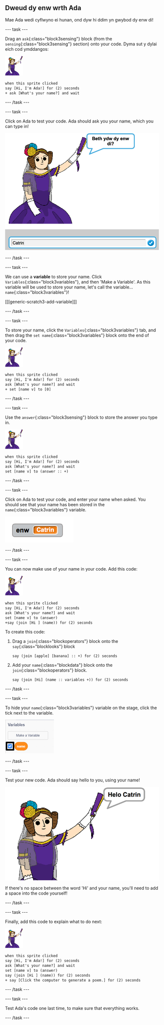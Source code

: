 ## Dweud dy enw wrth Ada

Mae Ada wedi cyflwyno ei hunan, ond dyw hi ddim yn gwybod dy enw di!

\--- task \---

Drag an `ask`{:class="block3sensing"} block (from the `sensing`{:class="block3sensing"} section) onto your code. Dyma sut y dylai eich cod ymddangos:

![ada sprite](images/ada-sprite.png)

```blocks3
when this sprite clicked
say [Hi, I'm Ada!] for (2) seconds
+ ask [What's your name?] and wait
```

\--- /task \---

\--- task \---

Click on Ada to test your code. Ada should ask you your name, which you can type in!

![ada sprite asking whats your name](images/poetry-input.png)

\--- /task \---

\--- task \---

We can use a **variable** to store your name. Click `Variables`{:class="block3variables"}, and then 'Make a Variable'. As this variable will be used to store your name, let's call the variable... `name`{:class="block3variables"}!

[[[generic-scratch3-add-variable]]]

\--- /task \---

\--- task \---

To store your name, click the `Variables`{:class="block3variables"} tab, and then drag the `set name`{:class="block3variables"} block onto the end of your code.

![ada sprite](images/ada-sprite.png)

```blocks3
when this sprite clicked
say [Hi, I'm Ada!] for (2) seconds
ask [What's your name?] and wait
+ set [name v] to [0]
```

\--- /task \---

\--- task \---

Use the `answer`{:class="block3sensing"} block to store the answer you type in.

![ada sprite](images/ada-sprite.png)

```blocks3
when this sprite clicked
say [Hi, I'm Ada!] for (2) seconds
ask [What's your name?] and wait
set [name v] to (answer :: +)
```

\--- /task \---

\--- task \---

Click on Ada to test your code, and enter your name when asked. You should see that your name has been stored in the `name`{:class="block3variables"} variable.

![sgrinlun](images/poetry-name-test.png)

\--- /task \---

\--- task \---

You can now make use of your name in your code. Add this code:

![ada sprite](images/ada-sprite.png)

```blocks3
when this sprite clicked
say [Hi, I'm Ada!] for (2) seconds
ask [What's your name?] and wait
set [name v] to (answer)
+say (join [Hi ] (name)) for (2) seconds 
```

To create this code:

1. Drag a `join`{:class="blockoperators"} block onto the `say`{:class="blocklooks"} block
    
    ```blocks3
    say (join [apple] [banana] :: +) for (2) seconds
    ```

2. Add your `name`{:class="blockdata"} block onto the `join`{:class="blockoperators"} block.
    
    ```blocks3
    say (join [Hi] (name :: variables +)) for (2) seconds
    ```

\--- /task \---

\--- task \---

To hide your `name`{:class="block3variables"} variable on the stage, click the tick next to the variable.

![tick name variable](images/poetry-tick-annotated.png)

\--- /task \---

\--- task \---

Test your new code. Ada should say hello to you, using your name!

![screenshot](images/poetry-name-test2.png)

If there's no space between the word 'Hi' and your name, you'll need to add a space into the code yourself!

\--- /task \---

\--- task \---

Finally, add this code to explain what to do next:

![ada sprite](images/ada-sprite.png)

```blocks3
when this sprite clicked
say [Hi, I'm Ada!] for (2) seconds
ask [What's your name?] and wait
set [name v] to (answer)
say (join [Hi ] (name)) for (2) seconds 
+ say [Click the computer to generate a poem.] for (2) seconds 
```

\--- /task \---

\--- task \---

Test Ada's code one last time, to make sure that everything works.

\--- /task \---